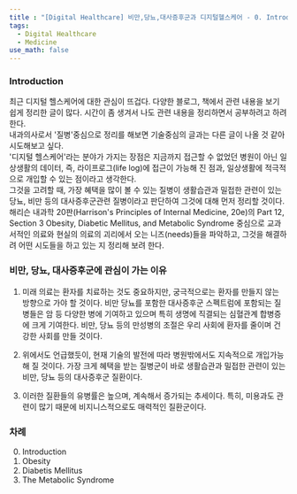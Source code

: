 ```yaml
---
title : "[Digital Healthcare] 비만,당뇨,대사증후군과 디지털헬스케어 - 0. Introduction"
tags:
  - Digital Healthcare
  - Medicine
use_math: false
---
```


### Introduction
최근 디지털 헬스케어에 대한 관심이 뜨겁다. 다양한 블로그, 책에서 관련 내용을 보기 쉽게 정리한 글이 많다. 시간이 좀 생겨서 나도 관련 내용을 정리하면서 공부하려고 하려한다.    
내과의사로서 '질병'중심으로 정리를 해보면 기술중심의 글과는 다른 글이 나올 것 같아 시도해보고 싶다.  
'디지털 헬스케어'라는 분야가 가지는 장점은 지금까지 접근할 수 없었던 병원이 아닌 일상생활의 데이터, 즉, 라이프로그(life log)에 접근이 가능해 진 점과, 일상생활에 적극적으로 개입할 수 있는 점이라고 생각한다.  
그것을 고려할 때, 가장 혜택을 많이 볼 수 있는 질병이 생활습관과 밀접한 관련이 있는 당뇨, 비만 등의 대사증후군관련 질병이라고 판단하여 그것에 대해 먼저 정리할 것이다.
해리슨 내과학 20판(Harrison's Principles of Internal Medicine, 20e)의 Part 12, Section 3 Obesity, Diabetic Mellitus, and Metabolic Syndrome 중심으로 교과서적인 의료와 현실의 의료의 괴리에서 오는 니즈(needs)들을 파악하고, 그것을 해결하려 어떤 시도들을 하고 있는 지 정리해 보려 한다.  

### 비만, 당뇨, 대사증후군에 관심이 가는 이유
1. 미래 의료는 환자를 치료하는 것도 중요하지만, 궁극적으로는 환자를 만들지 않는 방향으로 가야 할 것이다. 비만 당뇨를 포함한 대사증후군 스펙트럼에 포함되는 질병들은 암 등 다양한 병에 기여하고 있으며 특히 생명에 직결되는 심혈관계 합병증에 크게 기여한다. 비만, 당뇨 등의 만성병의 조절은 우리 사회에 환자를 줄이며 건강한 사회를 만들 것이다.  
  
2. 위에서도 언급했듯이, 현재 기술의 발전에 따라 병원밖에서도 지속적으로 개입가능해 질 것이다. 가장 크게 혜택을 받는 질병군이 바로 생활습관과 밀접한 관련이 있는 비만, 당뇨 등의 대사증후군 질환이다.  
  
3. 이러한 질환들의 유병률은 높으며, 계속해서 증가되는 추세이다. 특히, 미용과도 관련이 많기 때문에 비지니스적으로도 매력적인 질환군이다.

### 차례 
0. Introduction
1. Obesity
2. Diabetis Mellitus 
3. The Metabolic Syndrome
